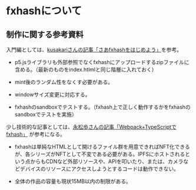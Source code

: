 # fxhashについて

## 制作に関する参考資料

入門編としては、[kusakariさんの記事「さあfxhashをはじめよう」](https://note.com/kusakari_/n/na79f93143acb)を参考。

- p5.jsライブラリも外部参照でなくfxhashにアップロードするzipファイルに含める。（最新のものをindex.htlmlと同じ階層に入れておく）

- mint後のランダム性をなくす必要がある。

- windowサイズ変更に対応する。

- fxhashのsandboxでテストする。（fxhash上で正しく動作するかをfxhashのsandboxでテストを実施）

少し技術的な記事としては、[永松歩さんの記事「Webpack+TypeScriptでfxhash」](https://qiita.com/ayumu_nagamatsu/items/9faaceb6ce62796daad2) が参考になる。

- fxhashは単純なHTMLとして開けるファイル群を用意できればNFT化できるが、各シリーズがNFTとして不変である必要がある。IPFSにホストされるという点からもCDNなど外部リソースや、APIを叩いたり、または、カメラなどデバイスのリソースにアクセスしようとするコードは動作できない。

- 全体の作品の容量も現状15MB以内の制限がある。
